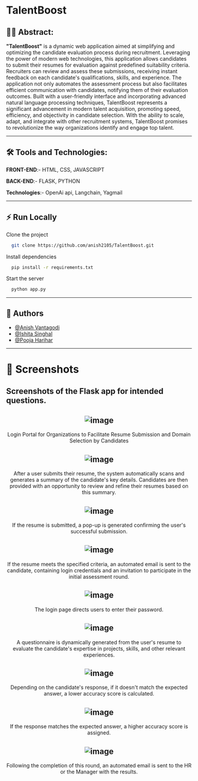 
# TalentBoost

## 👩‍💻 Abstract:
**"TalentBoost"**  is a dynamic web application aimed at simplifying and optimizing the candidate evaluation process during recruitment. Leveraging the power of modern web technologies, this application allows candidates to submit their resumes for evaluation against predefined suitability criteria. Recruiters can  review and assess these submissions, receiving instant feedback on each candidate's qualifications, skills, and experience. The application not only automates the assessment process but also facilitates efficient communication with candidates, notifying them of their evaluation outcomes. Built with a user-friendly interface and incorporating advanced natural language processing techniques, TalentBoost represents a significant advancement in modern talent acquisition, promoting speed, efficiency, and objectivity in candidate selection. With the ability to scale, adapt, and integrate with other recruitment systems, TalentBoost promises to revolutionize the way organizations identify and engage top talent.

---

## 🛠 Tools and Technologies:
**FRONT-END**:- HTML, CSS, JAVASCRIPT

**BACK-END**:-  FLASK, PYTHON 

**Technologies**:- OpenAi api, Langchain,  Yagmail

---

## ⚡️ Run Locally

Clone the project

```bash
  git clone https://github.com/anish2105/TalentBoost.git
```

Install dependencies

```bash
  pip install -r requirements.txt
```

Start the server

```bash
  python app.py
```
---

## 🚀 Authors

- [@Anish Vantagodi](https://www.github.com/anish2105)
- [@Ishita Singhal](https://www.github.com/ishita-singhal)
- [@Pooja Harihar](https://www.github.com/poojaharihar03)

---

# 🔗 Screenshots

## Screenshots of the Flask app for intended questions.
<div align="center">
  
![image](https://github.com/anish2105/TalentBoost/assets/88924201/c4aac58b-b5fb-4d56-8992-e0cfbc0da6e0)
--
Login Portal for Organizations to Facilitate Resume Submission and Domain Selection by Candidates

![image](https://github.com/anish2105/TalentBoost/assets/88924201/4459dc38-c166-40eb-ba86-17fd6f810eb2)
--
After a user submits their resume, the system automatically scans and generates a summary of the candidate's key details. Candidates are then provided with an opportunity to review and refine their resumes based on this summary.

![image](https://github.com/anish2105/TalentBoost/assets/88924201/812c52d8-1ab0-4685-8e0c-02b48e28f692)
--
If the resume is submitted, a pop-up is generated confirming the user's successful submission.

![image](https://github.com/anish2105/TalentBoost/assets/88924201/0f497323-dba3-4357-adaf-0a20c399b934)
--
If the resume meets the specified criteria, an automated email is sent to the candidate, containing login credentials and an invitation to participate in the initial assessment round.

![image](https://github.com/anish2105/TalentBoost/assets/88924201/964d06a1-c1c4-4718-b5de-fefa7205eda1)
--
The login page directs users to enter their password.

![image](https://github.com/anish2105/TalentBoost/assets/88924201/3d3fbe6f-ca20-4d5c-8ee8-c3cbd590e572)
--
A questionnaire is dynamically generated from the user's resume to evaluate the candidate's expertise in projects, skills, and other relevant experiences.


![image](https://github.com/anish2105/TalentBoost/assets/88924201/c5ecb4b5-b07f-4bcf-a5ab-91f0fbd7dbdb)
--
Depending on the candidate's response, if it doesn't match the expected answer, a lower accuracy score is calculated.


![image](https://github.com/anish2105/TalentBoost/assets/88924201/674f7bc2-bb42-4944-a91b-024881d0c31e)
--
If the response matches the expected answer, a higher accuracy score is assigned. 

![image](https://github.com/anish2105/TalentBoost/assets/88924201/2af2256f-5721-4237-a3ac-f4e74f29b47c)
--
Following the completion of this round, an automated email is sent to the HR or the Manager with the results.

</div>




